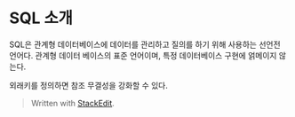 # SQL 소개

SQL은 관계형 데이터베이스에 데이터를 관리하고 질의를 하기 위해 사용하는 선언전 언어다. 관계형 데이터 베이스의 표준 언어이며, 특정 데이터베이스 구현에 얽메이지 않는다. 

외래키를 정의하면 참조 무결성을 강화할 수 있다.

> Written with [StackEdit](https://stackedit.io/).
<!--stackedit_data:
eyJoaXN0b3J5IjpbLTExNTM2NTM1MiwtMTU4ODc5MjIzN119
-->